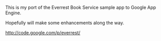 This is my port of the Everrest Book Service sample app to Google App Engine.

Hopefully will make some enhancements along the way.

http://code.google.com/p/everrest/